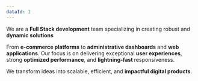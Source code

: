 ```yaml
---
dataId: 1
---
```


We are a <strong class="text-theme-primary-blue">Full Stack development</strong> team specializing in creating robust and <strong class="text-theme-primary-blue">dynamic solutions</strong>

From <strong class="text-theme-primary-blue">e-commerce platforms</strong> to <strong class="text-theme-primary-blue">administrative dashboards</strong> and <strong class="text-theme-primary-blue">web applications</strong>. Our focus is on delivering exceptional <strong class="text-theme-primary-blue">user experiences</strong>, strong <strong class="text-theme-primary-blue">optimized performance</strong>, and <strong class="text-theme-primary-blue">lightning-fast </strong>responsiveness.

We transform ideas into scalable, efficient, and <strong class="text-theme-primary-blue">impactful digital products</strong>.
